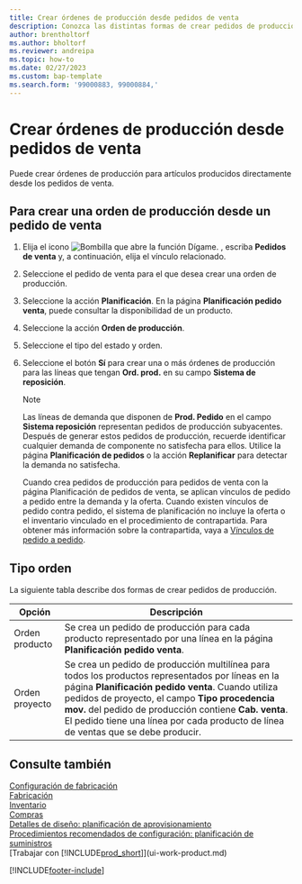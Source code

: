 ```yaml
---
title: Crear órdenes de producción desde pedidos de venta
description: Conozca las distintas formas de crear pedidos de producción para productos producidos directamente a partir de pedidos de venta.
author: brentholtorf
ms.author: bholtorf
ms.reviewer: andreipa
ms.topic: how-to
ms.date: 02/27/2023
ms.custom: bap-template
ms.search.form: '99000883, 99000884,'
---
```

# <a name="create-production-orders-from-sales-orders" />Crear órdenes de producción desde pedidos de venta

Puede crear órdenes de producción para artículos producidos directamente desde los pedidos de venta.  

## <a name="to-create-a-production-order-from-a-sales-order" />Para crear una orden de producción desde un pedido de venta

1. Elija el icono ![Bombilla que abre la función Dígame.](media/ui-search/search_small.png "Dígame qué desea hacer") , escriba **Pedidos de venta** y, a continuación, elija el vínculo relacionado.  
2. Seleccione el pedido de venta para el que desea crear una orden de producción.  
3. Seleccione la acción **Planificación**. En la página **Planificación pedido venta**, puede consultar la disponibilidad de un producto.  
4. Seleccione la acción **Orden de producción**.  
5. Seleccione el tipo del estado y orden.  
6. Seleccione el botón **Sí** para crear una o más órdenes de producción para las líneas que tengan **Ord. prod.** en su campo **Sistema de reposición**.

    > [!NOTE]  
    > Las líneas de demanda que disponen de **Prod. Pedido** en el campo **Sistema reposición** representan pedidos de producción subyacentes. Después de generar estos pedidos de producción, recuerde identificar cualquier demanda de componente no satisfecha para ellos. Utilice la página **Planificación de pedidos** o la acción **Replanificar** para detectar la demanda no satisfecha.
    >
    > Cuando crea pedidos de producción para pedidos de venta con la página Planificación de pedidos de venta, se aplican vínculos de pedido a pedido entre la demanda y la oferta. Cuando existen vínculos de pedido contra pedido, el sistema de planificación no incluye la oferta o el inventario vinculado en el procedimiento de contrapartida. Para obtener más información sobre la contrapartida, vaya a [Vínculos de pedido a pedido](design-details-central-concepts-of-the-planning-system.md#order-to-order-links).

## <a name="order-type" />Tipo orden

La siguiente tabla describe dos formas de crear pedidos de producción.

|Opción|Descripción|
|------|-----------|
|Orden producto|Se crea un pedido de producción para cada producto representado por una línea en la página **Planificación pedido venta**.|
|Orden proyecto|Se crea un pedido de producción multilínea para todos los productos representados por líneas en la página **Planificación pedido venta**. Cuando utiliza pedidos de proyecto, el campo **Tipo procedencia mov.** del pedido de producción contiene **Cab. venta**. El pedido tiene una línea por cada producto de línea de ventas que se debe producir.|

## <a name="see-also" />Consulte también

[Configuración de fabricación](production-configure-production-processes.md)  
[Fabricación](production-manage-manufacturing.md)  
[Inventario](inventory-manage-inventory.md)  
[Compras](purchasing-manage-purchasing.md)  
[Detalles de diseño: planificación de aprovisionamiento](design-details-supply-planning.md)  
[Procedimientos recomendados de configuración: planificación de suministros](setup-best-practices-supply-planning.md)  
[Trabajar con [!INCLUDE[prod_short](includes/prod_short.md)]](ui-work-product.md)


[!INCLUDE[footer-include](includes/footer-banner.md)]
